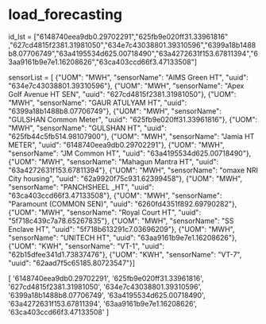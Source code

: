 # load_forecasting

id_lst = ["6148740eea9db0.29702291","625fb9e020ff31.33961816" ,"627cd4815f2381.31981050","634e7c43038801.39310596","6399a18b1488b8.07706749","63a4195534d625.00718490","63a4272631f153.67811394","63aa9161b9e7e1.16208626","63ca403ccd66f3.47133508"]

sensorList =  [
{"UOM": "MWH",
"sensorName": "AIMS Green HT",
"uuid": "634e7c43038801.39310596"},
{"UOM": "MWH",
"sensorName": "Apex Golf Avenue HT SEN",
"uuid": "627cd4815f2381.31981050"},
{"UOM": "MWH",
"sensorName": "GAUR ATULYAM HT",
"uuid": "6399a18b1488b8.07706749"},
{"UOM": "MWH",
"sensorName": "GULSHAN Common Meter",
"uuid": "625fb9e020ff31.33961816"},
{"UOM": "MWH",
"sensorName": "GULSHAN HT",
"uuid": "625fb44c5fb514.98107900"},
{"UOM": "MWH",
"sensorName": "Jamia HT METER",
"uuid": "6148740eea9db0.29702291"},
{"UOM": "MWH",
"sensorName": "JM Common HT",
"uuid": "63a4195534d625.00718490"},
{"UOM": "MWH",
"sensorName": "Mahagun Mantra HT",
"uuid": "63a4272631f153.67811394"},
{"UOM": "MWH",
"sensorName": "omaxe NRI City housing",
"uuid": "62a9920f75c931.62399458"},
{"UOM": "MWH",
"sensorName": "PANCHSHEEL _HT",
"uuid": "63ca403ccd66f3.47133508"},
{"UOM": "MWH",
"sensorName": "Paramount (COMMON SEN)",
"uuid": "6260fd4351f892.69790282"},
{"UOM": "MWH",
"sensorName": "Royal Court HT",
"uuid": "5f718c439c7a78.65267835"},
{"UOM": "MWH",
"sensorName": "SS Enclave HT",
"uuid": "5f718b613291c7.03696209"},
{"UOM": "MWH",
"sensorName": "UNITECH HT",
"uuid": "63aa9161b9e7e1.16208626"},
{"UOM": "KWH",
"sensorName": "VT-1",
"uuid": "62b15dfee341d1.73837476"},
{"UOM": "KWH",
"sensorName": "VT-7",
"uuid": "62aad7f5c65185.80723547"}]



[
'6148740eea9db0.29702291', '625fb9e020ff31.33961816',
'627cd4815f2381.31981050', '634e7c43038801.39310596',
'6399a18b1488b8.07706749', '63a4195534d625.00718490',
'63a4272631f153.67811394', '63aa9161b9e7e1.16208626',
'63ca403ccd66f3.47133508'
]